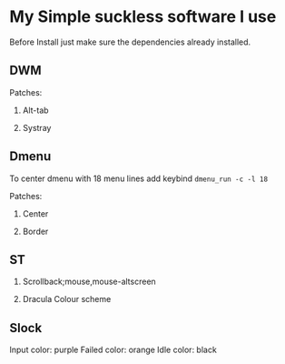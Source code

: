 # My Simple suckless software I use

Before Install just make sure the dependencies already installed.
## DWM
Patches:

1. Alt-tab

2. Systray

## Dmenu

To center dmenu with 18 menu lines add keybind `dmenu_run -c -l 18`

Patches:

1. Center

2. Border


## ST

1. Scrollback;mouse,mouse-altscreen

2. Dracula Colour scheme


## Slock
Input color: purple
Failed color: orange
Idle color: black
